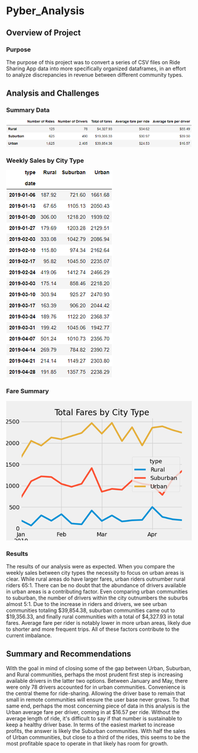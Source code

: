# Pyber_Analysis

## Overview of Project

### Purpose
The purpose of this project was to convert a series of CSV files on Ride Sharing App data into more specifically organized dataframes, in an effort to analyze discrepancies in revenue between different community types.

## Analysis and Challenges

### Summary Data
![Summary DataFrame](https://github.com/Mrob1995/Pyber_Analysis/blob/main/Analysis/pyber_summary_df.png)

### Weekly Sales by City Type
![Weekly Sales Breakdown](https://github.com/Mrob1995/Pyber_Analysis/blob/main/Analysis/weekly_df.png)

### Fare Summary
![Fare Summary Analysis](https://github.com/Mrob1995/Pyber_Analysis/blob/main/Analysis/PyBer_fare_summary.png)


### Results
The results of our analysis were as expected. When you compare the weekly sales between city types the necessity to focus on urban areas is clear. While rural areas do have larger fares, urban riders outnumber rural riders 65:1. There can be no doubt that the abundance of drivers available in urban areas is a contributing factor. Even comparing urban communities to suburban, the number of drivers within the city outnumbers the suburbs almost 5:1. Due to the increase in riders and drivers, we see urban communities totaling $39,854.38, suburban communities came out to $19,356.33, and finally rural communities with a total of $4,327.93 in total fares. Average fare per rider is notably lower in more urban areas, likely due to shorter and more frequent trips. All of these factors contribute to the current imbalance.  

## Summary and Recommendations
With the goal in mind of closing some of the gap between Urban, Suburban, and Rural communities, perhaps the most prudent first step is increasing available drivers in the latter two options. Between January and May, there were only 78 drivers accounted for in urban communities. Convenience is the central theme for ride-sharing. Allowing the driver base to remain that small in remote communities will ensure the user base never grows. To that same end, perhaps the most concerning piece of data in this analysis is the Urban average fare per driver, coming in at $16.57 per ride. Without the average length of ride, it's difficult to say if that number is sustainable to keep a healthy driver base. In terms of the easiest market to increase profits, the answer is likely the Suburban communities. With half the sales of Urban communities, but close to a third of the rides, this seems to be the most profitable space to operate in that likely has room for growth. 
